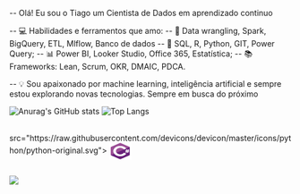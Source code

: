 -- Olá! Eu sou o Tiago um Cientista de Dados em aprendizado continuo

-- 💻 Habilidades e ferramentos que amo:
-- 🔧 Data wrangling, Spark, BigQuery, ETL, Mlflow, Banco de dados
-- 🔢 SQL, R, Python, GIT, Power Query; 
-- 📊 Power BI, Looker Studio, Office 365, Estatística; 
-- 📚 Frameworks: Lean, Scrum, OKR, DMAIC, PDCA.

-- 💡 Sou apaixonado por machine learning, inteligência artificial e sempre estou explorando novas tecnologias. Sempre em busca do próximo 

![Anurag's GitHub stats](https://github-readme-stats.vercel.app/api?username=tihh07&show_icons=true&theme=transparent)
![Top Langs](https://github-readme-stats.vercel.app/api/top-langs/?username=tihh07&layout=compact)

<div style="display: inline_block"><br>
src="https://raw.githubusercontent.com/devicons/devicon/master/icons/python/python-original.svg">
  <img align="center" alt="Rafa-Csharp" height="30" width="40" src="https://raw.githubusercontent.com/devicons/devicon/master/icons/csharp/csharp-original.svg">
</div>
  
  ##
 
<div> 
  <a href="https://www.linkedin.com/in/tiago-souza-07/" target="_blank"><img src="https://img.shields.io/badge/-LinkedIn-%230077B5?style=for-the-badge&logo=linkedin&logoColor=white" target="_blank"></a> 
  
</div>

